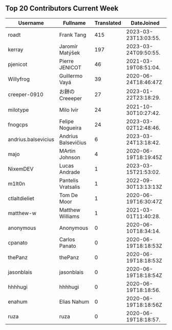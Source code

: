 ## Top 20 Contributors Current Week ##
|Username|Fullname|Translated|DateJoined|
|--------|--------|----------|----------|
|roadt|Frank Tang|415|2023-03-23T13:03:55.|
|kerray|Jaromír Matýšek|197|2023-03-24T09:50:55.|
|pjenicot|Pierre JENICOT|46|2021-03-19T08:51:04.|
|Willyfrog|Guillermo Vayá|39|2020-06-24T18:46:47Z|
|creeper-0910|お餅のCreeeper|27|2023-01-22T23:18:29.|
|milotype|Milo Ivir|24|2021-10-30T10:27:42.|
|fnogcps|Felipe Nogueira|24|2023-03-02T12:48:46.|
|andrius.balsevicius|Andrius Balsevičius|6|2023-03-24T13:18:42.|
|majo|MArtin Johnson|4|2020-06-19T18:19:45Z|
|NixemDEV|Lucas Andrade|1|2023-03-15T21:53:02.|
|m1lt0n|Pantelis Vratsalis|1|2022-09-30T13:13:13Z|
|ctlaltdieliet|Tom De Moor|1|2020-06-19T16:30:47Z|
|matthew-w|Matthew Williams|1|2021-03-01T11:40:28.|
|anonymous|Anonymous|0|2020-06-10T18:34:14.|
|cpanato|Carlos Panato|0|2020-06-19T18:18:53Z|
|thePanz|thePanz|0|2020-06-19T18:18:53Z|
|jasonblais|jasonblais|0|2020-06-19T18:18:54Z|
|hhhhugi|hhhhugi|0|2020-06-19T18:18:56.|
|enahum|Elias  Nahum|0|2020-06-19T18:18:56Z|
|ruza|ruza|0|2020-06-19T18:18:57.|
